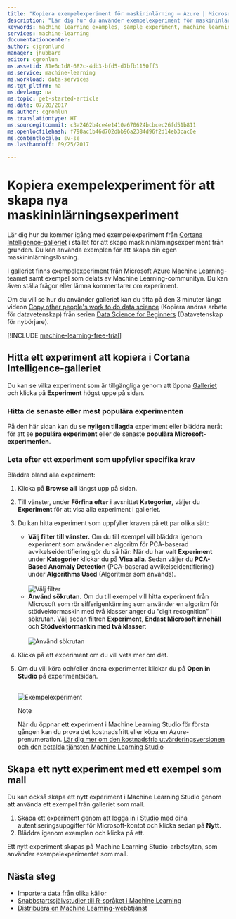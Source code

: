 ```yaml
---
title: "Kopiera exempelexperiment för maskininlärning – Azure | Microsoft Docs"
description: "Lär dig hur du använder exempelexperiment för maskininlärning för att skapa nya experiment med Cortana Intelligence-galleriet och Microsoft Azure Machine Learning."
keywords: machine learning examples, sample experiment, machine learning sample
services: machine-learning
documentationcenter: 
author: cjgronlund
manager: jhubbard
editor: cgronlun
ms.assetid: 81e6c1d8-682c-4db3-bfd5-d7bfb1150ff3
ms.service: machine-learning
ms.workload: data-services
ms.tgt_pltfrm: na
ms.devlang: na
ms.topic: get-started-article
ms.date: 07/28/2017
ms.author: cgronlun
ms.translationtype: HT
ms.sourcegitcommit: c3a2462b4ce4e1410a670624bcbcec26fd51b811
ms.openlocfilehash: f798ac1b46d702dbb96a2384d96f2d14eb3cac0e
ms.contentlocale: sv-se
ms.lasthandoff: 09/25/2017

---
```

# <a name="copy-example-experiments-to-create-new-machine-learning-experiments"></a>Kopiera exempelexperiment för att skapa nya maskininlärningsexperiment
Lär dig hur du kommer igång med exempelexperiment från [Cortana Intelligence-galleriet](https://gallery.cortanaintelligence.com/) i stället för att skapa maskininlärningsexperiment från grunden. Du kan använda exemplen för att skapa din egen maskininlärningslösning.

I galleriet finns exempelexperiment från Microsoft Azure Machine Learning-teamet samt exempel som delats av Machine Learning-communityn. Du kan även ställa frågor eller lämna kommentarer om experiment.

Om du vill se hur du använder galleriet kan du titta på den 3 minuter långa videon [Copy other people's work to do data science](data-science-for-beginners-copy-other-peoples-work-to-do-data-science.md) (Kopiera andras arbete för datavetenskap) från serien [Data Science for Beginners](data-science-for-beginners-the-5-questions-data-science-answers.md) (Datavetenskap för nybörjare).

[!INCLUDE [machine-learning-free-trial](../../../includes/machine-learning-free-trial.md)]

## <a name="find-an-experiment-to-copy-in-cortana-intelligence-gallery"></a>Hitta ett experiment att kopiera i Cortana Intelligence-galleriet
Du kan se vilka experiment som är tillgängliga genom att öppna [Galleriet](https://gallery.cortanaintelligence.com/) och klicka på **Experiment** högst uppe på sidan.

### <a name="find-the-newest-or-most-popular-experiments"></a>Hitta de senaste eller mest populära experimenten
På den här sidan kan du se **nyligen tillagda** experiment eller bläddra neråt för att se **populära experiment** eller de senaste **populära Microsoft-experimenten**.

### <a name="look-for-an-experiment-that-meets-specific-requirements"></a>Leta efter ett experiment som uppfyller specifika krav
Bläddra bland alla experiment:

1. Klicka på **Browse all** längst upp på sidan.
2. Till vänster, under **Förfina efter** i avsnittet **Kategorier**, väljer du **Experiment** för att visa alla experiment i galleriet.
3. Du kan hitta experiment som uppfyller kraven på ett par olika sätt:
   * **Välj filter till vänster.** Om du till exempel vill bläddra igenom experiment som använder en algoritm för PCA-baserad avvikelseidentifiering gör du så här: När du har valt **Experiment** under **Kategorier** klickar du på **Visa alla**. Sedan väljer du **PCA-Based Anomaly Detection** (PCA-baserad avvikelseidentifiering) under **Algorithms Used** (Algoritmer som används). <br></br>
     ![Välj filter](./media/sample-experiments/refine-the-view.png)
   * **Använd sökrutan.** Om du till exempel vill hitta experiment från Microsoft som rör sifferigenkänning som använder en algoritm för stödvektormaskin med två klasser anger du ”digit recognition” i sökrutan. Välj sedan filtren **Experiment**, **Endast Microsoft innehåll** och **Stödvektormaskin med två klasser**:<br></br>
     ![Använd sökrutan](./media/sample-experiments/search-for-experiments.png)
4. Klicka på ett experiment om du vill veta mer om det.
5. Om du vill köra och/eller ändra experimentet klickar du på **Open in Studio** på experimentsidan. <br></br>

    ![Exempelexperiment](./media/sample-experiments/example-experiment.png)

    > [!NOTE]
    > När du öppnar ett experiment i Machine Learning Studio för första gången kan du prova det kostnadsfritt eller köpa en Azure-prenumeration. [Lär dig mer om den kostnadsfria utvärderingsversionen och den betalda tjänsten Machine Learning Studio](https://azure.microsoft.com/pricing/details/machine-learning/)
    >
    >

## <a name="create-a-new-experiment-using-an-example-as-a-template"></a>Skapa ett nytt experiment med ett exempel som mall
Du kan också skapa ett nytt experiment i Machine Learning Studio genom att använda ett exempel från galleriet som mall.

1. Skapa ett experiment genom att logga in i [Studio](https://studio.azureml.net) med dina autentiseringsuppgifter för Microsoft-kontot och klicka sedan på **Nytt**.
2. Bläddra igenom exemplen och klicka på ett.

Ett nytt experiment skapas på Machine Learning Studio-arbetsytan, som använder exempelexperimentet som mall.

## <a name="next-steps"></a>Nästa steg
* [Importera data från olika källor](import-data.md)
* [Snabbstartssjälvstudier till R-språket i Machine Learning](r-quickstart.md)
* [Distribuera en Machine Learning-webbtjänst](publish-a-machine-learning-web-service.md)

